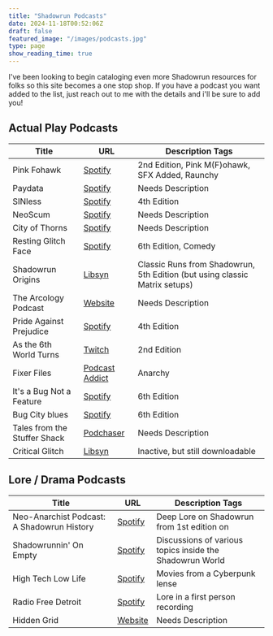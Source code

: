 ```yaml
---
title: "Shadowrun Podcasts"
date: 2024-11-18T00:52:06Z
draft: false
featured_image: "/images/podcasts.jpg"
type: page
show_reading_time: true
---
```


I've been looking to begin cataloging even more Shadowrun resources for folks so this site becomes a one stop shop. If you have a podcast you want added to the list, just reach out to me with the details and i'll be sure to add you!

## Actual Play Podcasts
|Title  |    URL    | Description Tags |
|-------|-----------|------------------|
|Pink Fohawk| [Spotify](https://open.spotify.com/show/5fKd0STUvxIlaqOdPu7ejE?si=c4KpSHdiQOWv_BzbhiHbOw&nd=1&dlsi=25377d69d23e4700) | 2nd Edition, Pink M(F)ohawk, SFX Added, Raunchy|
|Paydata|[Spotify](https://open.spotify.com/show/1ov7zkHT5Du3jAafEGvEbw?si=256b78e507b54d2c)| Needs Description |
|SINless|[Spotify](https://open.spotify.com/show/7A1SkBE7i56Wj8WA32HtaM?si=aa0f2120c69f484a)|4th Edition|
|NeoScum|[Spotify](https://open.spotify.com/show/79CetiQXqJu6qw06SwUzzs)|Needs Description|
|City of Thorns|[Spotify](https://open.spotify.com/show/0lXcWyK67V4nij4Hr20bBV)|Needs Description|
|Resting Glitch Face|[Spotify](https://open.spotify.com/show/1ijwk9DT8ulqO8RVyrawhN)|6th Edition, Comedy|
|Shadowrun Origins|[Libsyn](https://shadowrunorigins.libsyn.com/)|Classic Runs from Shadowrun, 5th Edition (but using classic Matrix setups) |
|The Arcology Podcast|[Website](https://arcologypodcast.com/)|Needs Description|
|Pride Against Prejudice|[Spotify](https://creators.spotify.com/pod/show/prideagainstprejudicesr)|4th Edition|
|As the 6th World Turns|[Twitch](https://www.twitch.tv/asthe6thworldturns)|2nd Edition|
|Fixer Files|[Podcast Addict](https://podcastaddict.com/podcast/the-fixer-files/5172387)|Anarchy|
|It's a Bug Not a Feature|[Spotify](https://open.spotify.com/show/3VwoiQRPpYknlBwyF8jpFv)|6th Edition|
|Bug City blues|[Spotify](https://open.spotify.com/show/1x23ClaSIoKIPz19TXtMF2)|6th Edition|
|Tales from the Stuffer Shack|[Podchaser](https://www.podchaser.com/podcasts/tales-from-the-stuffer-shack-122560)|Needs Description|
|Critical Glitch|[Libsyn](https://criticalglitch.libsyn.com/)|Inactive, but still downloadable|

## Lore / Drama Podcasts
|Title  |    URL    | Description Tags |
|-------|-----------|------------------|
|Neo-Anarchist Podcast: A Shadowrun History| [Spotify](https://open.spotify.com/show/6yzHaU7BMMYyPe3eOt6gdc)|Deep Lore on Shadowrun from 1st edition on|
|Shadowrunnin' On Empty| [Spotify](https://open.spotify.com/show/3DOh5tNDjfsYj64D59o5oo)|Discussions of various topics inside the Shadowrun World|
|High Tech Low Life| [Spotify](https://open.spotify.com/show/2JhnB9fMfSvTYrtREEoCi2?si=97877c70e06a4441)|Movies from a Cyberpunk lense|
|Radio Free Detroit| [Spotify](https://open.spotify.com/show/69d0F0UByyUPPwBDjbM2vv)|Lore in a first person recording|
|Hidden Grid| [Website](https://www.hiddengrid.com/)|Needs Description|